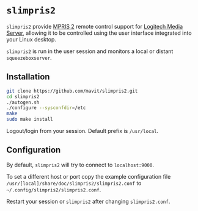 # `slimpris2`

`slimpris2` provide [MPRIS 2](https://specifications.freedesktop.org/mpris-spec/latest/) remote control support for [Logitech Media Server](http://wiki.slimdevices.com/index.php/Logitech_Media_Server), allowing it to be controlled using the user interface integrated into your Linux desktop.

`slimpris2` is run in the user session and monitors a local or distant `squeezeboxserver`.

## Installation

```sh
git clone https://github.com/mavit/slimpris2.git
cd slimpris2
./autogen.sh
./configure --sysconfdir=/etc
make
sudo make install
```

Logout/login from your session.  Default prefix is `/usr/local`.

## Configuration

By default, `slimpris2` will try to connect to `localhost:9000`.

To set a different host or port copy the example configuration file `/usr/[local]/share/doc/slimpris2/slimpris2.conf` to `~/.config/slimpris2/slimpris2.conf`.

Restart your session or `slimpris2` after changing `slimpris2.conf`.
